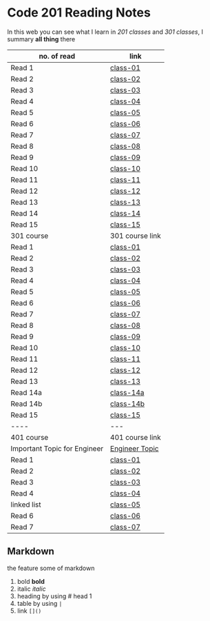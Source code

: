 # Code 201 Reading Notes
In this web you can see what I learn in *201 classes* and *301 classes*, I summary **all thing** there

no. of read | link
------------|------
Read 1 | [class-01](https://sondoshassan.github.io/reading-notes/class-01)
Read 2 | [class-02](https://sondoshassan.github.io/reading-notes/class-02)
Read 3 | [class-03](https://sondoshassan.github.io/reading-notes/class-03)
Read 4 | [class-04](https://sondoshassan.github.io/reading-notes/class-04)
Read 5 | [class-05](https://sondoshassan.github.io/reading-notes/class-05)
Read 6 | [class-06](https://sondoshassan.github.io/reading-notes/class-06)
Read 7 | [class-07](https://sondoshassan.github.io/reading-notes/class-07)
Read 8 | [class-08](https://sondoshassan.github.io/reading-notes/class-08)
Read 9 | [class-09](https://sondoshassan.github.io/reading-notes/class-09)
Read 10 | [class-10](https://sondoshassan.github.io/reading-notes/class-10)
Read 11 | [class-11](https://sondoshassan.github.io/reading-notes/class-11)
Read 12 | [class-12](https://sondoshassan.github.io/reading-notes/class-12)
Read 13 | [class-13](https://sondoshassan.github.io/reading-notes/class-13)
Read 14 | [class-14](https://sondoshassan.github.io/reading-notes/class-14)
Read 15 | [class-15](https://sondoshassan.github.io/reading-notes/class-15)
301 course | 301 course link
Read 1 | [class-01](./read-01.md)
Read 2 | [class-02](./read-02.md)
Read 3 | [class-03](./read-03.md)
Read 4 | [class-04](./read-04.md)
Read 5 | [class-05](./read-05.md)
Read 6 | [class-06](./read-06.md)
Read 7 | [class-07](./read-07.md)
Read 8 | [class-08](./read-08.md)
Read 9 | [class-09](./read-09.md)
Read 10 | [class-10](./read-10.md)
Read 11 | [class-11](./read-11.md)
Read 12 | [class-12](./read-12.md)
Read 13 | [class-13](./read-13.md)
Read 14a | [class-14a](./read-14a.md)
Read 14b | [class-14b](./read-14b.md)
Read 15 | [class-15](./read-15.md)
----|---
401 course | 401 course link
Important Topic for Engineer | [Engineer Topic](./read4-01.md)
Read 1 | [class-01](./read4-01b.md)
Read 2 | [class-02](./read4-02.md)
Read 3 | [class-03](./read4-03.md)
Read 4 | [class-04](./read4-04.md)
linked list | [class-05](./read4-05a.md)
Read 6 | [class-06](./read4-06.md)
Read 7 | [class-07](./read4-07.md)




## Markdown
the feature some of markdown
1. bold **bold**
2. italic *italic*
3. heading by using # head 1
4. table by using `|`
5. link `[]()`






